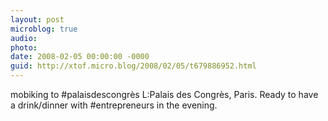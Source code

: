 ```yaml
---
layout: post
microblog: true
audio: 
photo: 
date: 2008-02-05 00:00:00 -0000
guid: http://xtof.micro.blog/2008/02/05/t679886952.html
---
```

mobiking to #palaisdescongrès L:Palais des Congrès, Paris. Ready to have a drink/dinner with #entrepreneurs in the evening.
